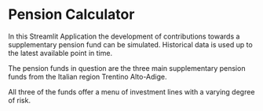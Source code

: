 # Pension Calculator

In this Streamlit Application the development of contributions towards a supplementary pension fund can be simulated. Historical data is used up to the latest available point in time.

The pension funds in question are the three main supplementary pension funds from the Italian region Trentino Alto-Adige.

All three of the funds offer a menu of investment lines with a varying degree of risk.
